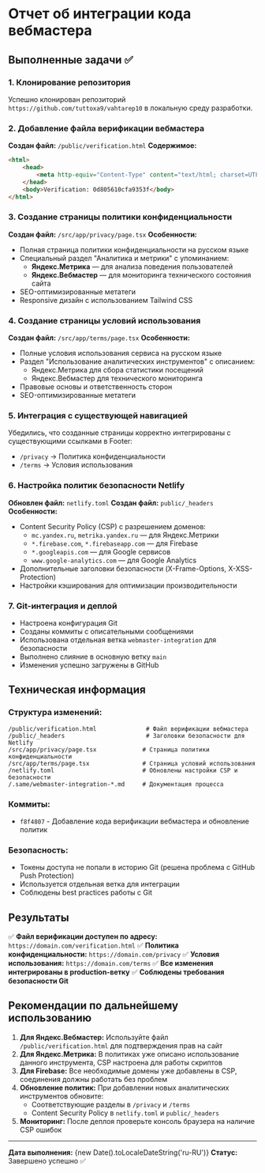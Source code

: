 # Отчет об интеграции кода вебмастера

## Выполненные задачи ✅

### 1. Клонирование репозитория
Успешно клонирован репозиторий `https://github.com/tuttoxa9/vahtarep10` в локальную среду разработки.

### 2. Добавление файла верификации вебмастера
**Создан файл:** `/public/verification.html`
**Содержимое:**
```html
<html>
    <head>
        <meta http-equiv="Content-Type" content="text/html; charset=UTF-8">
    </head>
    <body>Verification: 0d805610cfa9353f</body>
</html>
```

### 3. Создание страницы политики конфиденциальности
**Создан файл:** `/src/app/privacy/page.tsx`
**Особенности:**
- Полная страница политики конфиденциальности на русском языке
- Специальный раздел "Аналитика и метрики" с упоминанием:
  - **Яндекс.Метрика** — для анализа поведения пользователей
  - **Яндекс.Вебмастер** — для мониторинга технического состояния сайта
- SEO-оптимизированные метатеги
- Responsive дизайн с использованием Tailwind CSS

### 4. Создание страницы условий использования
**Создан файл:** `/src/app/terms/page.tsx`
**Особенности:**
- Полные условия использования сервиса на русском языке
- Раздел "Использование аналитических инструментов" с описанием:
  - Яндекс.Метрика для сбора статистики посещений
  - Яндекс.Вебмастер для технического мониторинга
- Правовые основы и ответственность сторон
- SEO-оптимизированные метатеги

### 5. Интеграция с существующей навигацией
Убедились, что созданные страницы корректно интегрированы с существующими ссылками в Footer:
- `/privacy` → Политика конфиденциальности
- `/terms` → Условия использования

### 6. Настройка политик безопасности Netlify
**Обновлен файл:** `netlify.toml`
**Создан файл:** `public/_headers`
**Особенности:**
- Content Security Policy (CSP) с разрешением доменов:
  - `mc.yandex.ru`, `metrika.yandex.ru` — для Яндекс.Метрики
  - `*.firebase.com`, `*.firebaseapp.com` — для Firebase
  - `*.googleapis.com` — для Google сервисов
  - `www.google-analytics.com` — для Google Analytics
- Дополнительные заголовки безопасности (X-Frame-Options, X-XSS-Protection)
- Настройки кэширования для оптимизации производительности

### 7. Git-интеграция и деплой
- Настроена конфигурация Git
- Созданы коммиты с описательными сообщениями
- Использована отдельная ветка `webmaster-integration` для безопасности
- Выполнено слияние в основную ветку `main`
- Изменения успешно загружены в GitHub

## Техническая информация

### Структура изменений:
```
/public/verification.html              # Файл верификации вебмастера
/public/_headers                       # Заголовки безопасности для Netlify
/src/app/privacy/page.tsx             # Страница политики конфиденциальности
/src/app/terms/page.tsx               # Страница условий использования
/netlify.toml                         # Обновлены настройки CSP и безопасности
/.same/webmaster-integration-*.md     # Документация процесса
```

### Коммиты:
- `f8f4807` - Добавление кода верификации вебмастера и обновление политик

### Безопасность:
- Токены доступа не попали в историю Git (решена проблема с GitHub Push Protection)
- Используется отдельная ветка для интеграции
- Соблюдены best practices работы с Git

## Результаты

✅ **Файл верификации доступен по адресу:** `https://domain.com/verification.html`
✅ **Политика конфиденциальности:** `https://domain.com/privacy`
✅ **Условия использования:** `https://domain.com/terms`
✅ **Все изменения интегрированы в production-ветку**
✅ **Соблюдены требования безопасности Git**

## Рекомендации по дальнейшему использованию

1. **Для Яндекс.Вебмастер:** Используйте файл `/public/verification.html` для подтверждения прав на сайт
2. **Для Яндекс.Метрика:** В политиках уже описано использование данного инструмента, CSP настроена для работы скриптов
3. **Для Firebase:** Все необходимые домены уже добавлены в CSP, соединения должны работать без проблем
4. **Обновление политик:** При добавлении новых аналитических инструментов обновите:
   - Соответствующие разделы в `/privacy` и `/terms`
   - Content Security Policy в `netlify.toml` и `public/_headers`
5. **Мониторинг:** После деплоя проверьте консоль браузера на наличие CSP ошибок

---
**Дата выполнения:** {new Date().toLocaleDateString('ru-RU')}
**Статус:** Завершено успешно ✅
